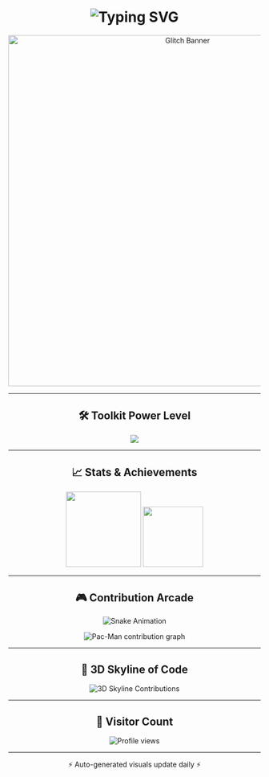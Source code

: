 <h1 align="center">
  <img src="https://readme-typing-svg.herokuapp.com?font=Fira+Code&size=28&duration=3000&pause=500&color=FF00FF&center=true&vCenter=true&width=720&lines=⚡+Welcome+to+the+Code+Matrix;👾+ZARS0W0+-+Fullstack+Dreamer;🚀+Building+Future+Technologies;✨+Turning+Ideas+into+Magic" alt="Typing SVG" />
</h1>

<p align="center">
  <img src="https://media.giphy.com/media/oEI9uBYSzLpBK/giphy.gif" width="700" alt="Glitch Banner" />
</p>

---

<h2 align="center">🛠️ Toolkit Power Level</h2>
<p align="center">
  <img src="https://skillicons.dev/icons?i=py,cpp,html,css,tailwind,php,react,sqlite,mysql&perline=6" />
</p>

---

<h2 align="center">📈 Stats & Achievements</h2>
<p align="center">
  <img src="https://streak-stats.demolab.com?user=ZARS0W0&theme=highcontrast&hide_border=true" height="150" />
  <img src="https://github-profile-trophy.vercel.app/?username=ZARS0W0&theme=onestar&no-frame=true&row=1&column=6" height="120" />
</p>

---

<h2 align="center">🎮 Contribution Arcade</h2>

<!-- Snake -->
<p align="center">
  <picture>
    <source media="(prefers-color-scheme: dark)" srcset="https://raw.githubusercontent.com/ZARS0W0/ZARS0W0/main/output/github-contribution-grid-snake-dark.svg">
    <source media="(prefers-color-scheme: light)" srcset="https://raw.githubusercontent.com/ZARS0W0/ZARS0W0/main/output/github-contribution-grid-snake.svg">
    <img alt="Snake Animation" src="https://raw.githubusercontent.com/ZARS0W0/ZARS0W0/main/output/github-contribution-grid-snake.svg" />
  </picture>
</p>

<!-- Pac-Man -->
<p align="center">
  <picture>
    <source media="(prefers-color-scheme: dark)" srcset="https://raw.githubusercontent.com/ZARS0W0/ZARS0W0/main/output/pacman-contribution-graph-dark.svg">
    <source media="(prefers-color-scheme: light)" srcset="https://raw.githubusercontent.com/ZARS0W0/ZARS0W0/main/output/pacman-contribution-graph.svg">
    <img alt="Pac-Man contribution graph" src="https://raw.githubusercontent.com/ZARS0W0/ZARS0W0/main/output/pacman-contribution-graph.svg" />
  </picture>
</p>

---

<h2 align="center">🌆 3D Skyline of Code</h2>
<p align="center">
  <img src="https://raw.githubusercontent.com/ZARS0W0/ZARS0W0/main/output/profile-night-rainbow.svg" alt="3D Skyline Contributions" />
</p>

---

<h2 align="center">👀 Visitor Count</h2>
<p align="center">
  <img src="https://komarev.com/ghpvc/?username=ZARS0W0&style=flat-square&color=brightgreen" alt="Profile views" />
</p>

---

<p align="center">⚡ Auto-generated visuals update daily ⚡</p>
